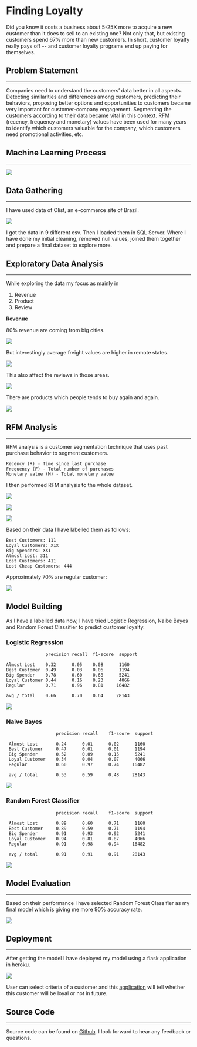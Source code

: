 
# Finding Loyalty

Did you know it costs a business about 5-25X more to acquire a new customer than it does to sell to an existing one? Not only that, but existing customers spend 67% more than new customers. In short, customer loyalty really pays off -- and customer loyalty programs end up paying for themselves.

## Problem Statement
---
Companies need to understand the customers’ data better in all aspects. Detecting similarities and differences among customers,
predicting their behaviors, proposing better options and opportunities to customers became very important for customer-company engagement. Segmenting the customers according to their data became vital in this context. RFM (recency, frequency and monetary) values have been used for many years to identify which customers valuable for the company, which customers need promotional activities, etc.

## Machine Learning Process
---

![](method.png)

##  Data Gathering
---
I have used data of Olist, an e-commerce site of Brazil.

![](orm.png)

I got the data in 9 different csv. Then I loaded them in SQL Server. Where I have done my initial cleaning, removed null values, joined them together and prepare a final dataset to explore more.

##  Exploratory Data Analysis
---

While exploring the data my focus as mainly in 

1. Revenue
2. Product
3. Review

**Revenue**

80% revenue are coming from big cities.

![](revenueperstate.png)

But interestingly average freight values are higher in remote states.

![](avgfrgtperstate.png)

This also affect the reviews in those areas.

![](reviewscore.png)

There are products which people tends to buy again and again.

![](product.png)

## RFM Analysis
---
RFM analysis is a customer segmentation technique that uses past purchase behavior to segment customers.

    Recency (R) - Time since last purchase 
    Frequency (F) - Total number of purchases 
    Monetary value (M) - Total monetary value 

I then performed RFM analysis to the whole dataset.

![](recent.png)

![](frequent.png)

![](monetary.png)

Based on their data I have labelled them as follows:    

    Best Customers: 111
    Loyal Customers: X1X
    Big Spenders: XX1
    Almost Lost: 311
    Lost Customers: 411
    Lost Cheap Customers: 444
    
Approximately 70% are regular customer:

![](segment.png)

## Model Building

As I have a labelled data now, I have tried Logistic Regression, Naibe Bayes and Random Forest Classifier to predict customer loyalty.

### Logistic Regression

                   precision recall  f1-score  support

    Almost Lost    0.32      0.05    0.08      1160
    Best Customer  0.49      0.03    0.06      1194
    Big Spender    0.78      0.60    0.68      5241
    Loyal Customer 0.44      0.16    0.23      4066
    Regular        0.71      0.96    0.81     16482

    avg / total    0.66      0.70    0.64     28143

![](logisticregression.png)

### Naive Bayes

                       precision recall    f1-score  support

     Almost Lost       0.24      0.01      0.02      1160
     Best Customer     0.47      0.01      0.01      1194
     Big Spender       0.52      0.09      0.15      5241
     Loyal Customer    0.34      0.04      0.07      4066
     Regular           0.60      0.97      0.74     16482

     avg / total       0.53      0.59      0.48     28143

![](naivebayes.png)

### Random Forest Classifier

                       precision recall    f1-score  support

     Almost Lost       0.89      0.60      0.71      1160
     Best Customer     0.89      0.59      0.71      1194
     Big Spender       0.91      0.93      0.92      5241
     Loyal Customer    0.94      0.81      0.87      4066
     Regular           0.91      0.98      0.94     16482

     avg / total       0.91      0.91      0.91     28143

![](randomforest.png)

## Model Evaluation
---

Based on their performance I have selected Random Forest Classifier as my final model which is giving me more 90% accuracy rate.

![](modelcomparison.png)

## Deployment
---
After getting the model I have deployed my model using a flask application in heroku.

![](deploy.png)

User can select criteria of a customer and this [application](https://find-customer-loyalty.herokuapp.com/#) will tell whether this customer will be loyal or not in future.

## Source Code
---
Source code can be found on [Github](https://github.com/ikfaisal/find-loyal-customer.git). I look forward to hear any feedback or questions.
